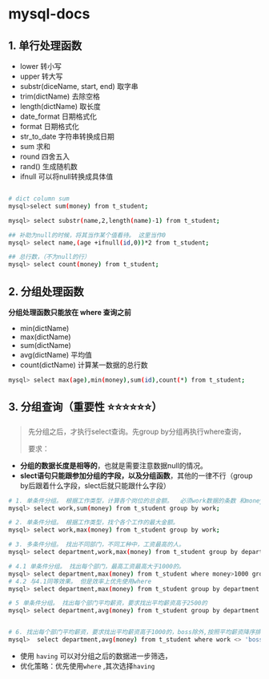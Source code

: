 # mysql-docs


## 1. 单行处理函数

- lower 转小写
- upper 转大写
- substr(diceName, start, end) 取字串
- trim(dictName)  去除空格
- length(dictName)  取长度
- date_format 日期格式化
- format 日期格式化
- str_to_date 字符串转换成日期
- sum 求和
- round 四舍五入
- rand() 生成随机数
- ifnull 可以将null转换成具体值

```bash

# dict column sum
mysql>select sum(money) from t_student;

mysql> select substr(name,2,length(name)-1) from t_student;

## 补助为null的时候，将其当作某个值看待。 这里当作0
mysql> select name,(age +ifnull(id,0))*2 from t_student;

## 总行数，（不为null的行）
mysql> select count(money) from t_student;
```

## 2. 分组处理函数

**分组处理函数只能放在 where 查询之前**

- min(dictName)
- max(dictName)
- sum(dictName)
- avg(dictName) 平均值
- count(dictName) 计算某一数据的总行数

```bash
mysql> select max(age),min(money),sum(id),count(*) from t_student;
```

## 3. 分组查询（重要性 ⭐⭐⭐⭐⭐⭐）

> 先分组之后，才执行select查询。先group by分组再执行where查询，
>
> 要求： 

- **分组的数据长度是相等的**，也就是需要注意数据null的情况。
- **slect语句只能跟参加分组的字段，以及分组函数**，其他的一律不行（group by后跟着什么字段，slect后就只能跟什么字段）

```bash
# 1. 单条件分组。 根据工作类型，计算各个岗位的总金额。  必须work数据的条数 和money数据的条数相等
mysql> select work,sum(money) from t_student group by work;

# 2. 单条件分组。 根据工作类型，找个各个工作的最大金额。 
mysql> select work,max(money) from t_student group by work;

# 3. 多条件分组。 找出不同部门，不同工种中，工资最高的人。
mysql> select department,work,max(money) from t_student group by department,work;

# 4.1 单条件分组。 找出每个部门，最高工资最高大于1000的。
mysql> select department,max(money) from t_student where money>1000 group by department;
# 4.2 与4.1同等效果。 但是效率上优先使用where
mysql> select department,max(money) from t_student group by department having max(money)>1000;

# 5 单条件分组。 找出每个部门平均薪资，要求找出平均薪资高于2500的
mysql> select department,avg(money) from t_student group by department having avg(money)>2500;


# 6. 找出每个部门平均薪资，要求找出平均薪资高于1000的，boss除外,按照平均薪资降序排列
mysql>  select department,avg(money) from t_student where work <> 'boss' group by department having avg(money)>1000 order by department asc;
```

- 使用 `having` 可以对分组之后的数据进一步筛选，
- 优化策略：优先使用`where` ,其次选择`having`